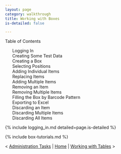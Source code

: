 ```yaml
---
layout: page
category: walkthrough
title: Working with Boxes
is-detailed: false

---
```


<div id="toc">
Table of Contents
<ol>
    <li><a href="#logging_in">Logging In</a></li>
    <li><a href="#box-data">Creating Some Test Data</a></li>
    <li><a href="#box-new">Creating a Box</a></li>
    <li><a href="#box-selecting">Selecting Positions</a></li>
    <li><a href="#box-add-single">Adding Individual Items</a></li>
    <li><a href="#box-replace-single">Replacing Items</a></li>
    <li><a href="#box-add-multiple">Adding Multiple Items</a></li>
    <li><a href="#box-remove-single">Removing an Item</a></li>
    <li><a href="#box-remove-multiple">Removing Multiple Items</a></li>
    <li><a href="#box-fill-pattern">Filling the Box by Barcode Pattern</a></li>
    <li><a href="#box-export">Exporting to Excel</a></li>
    <li><a href="#box-discard-single">Discarding an Item</a></li>
    <li><a href="#box-discard-multiple">Discarding Multiple Items</a></li>
    <li><a href="#box-discard_all">Discarding All Items</a></li>
</ol>
</div>

<a name="login"/>

{% include logging_in.md detailed=page.is-detailed %}

{% include box-tutorials.md %}


< <a href="tutorial-plain-admin-tasks">Administration Tasks</a> | <a href="index-plain">Home</a> | <a href="tutorial-plain-bulk-tables">Working with Tables</a> >
